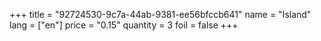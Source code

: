 +++
title = "92724530-9c7a-44ab-9381-ee56bfccb641"
name = "Island"
lang = ["en"]
price = "0.15"
quantity = 3
foil = false
+++

